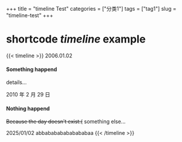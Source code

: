 +++
title = "timeline Test"
categories = ["分类1"]
tags = ["tag1"]
slug = "timeline-test"
+++

# shortcode *timeline* example

{{< timeline >}}
2006.01.02
#### Something happend
details...

2010 年 2 月 29 日
#### Nothing happend
~~Because the day doesn't exist:(~~
something else...

2025/01/02
abbabababababababaa
{{< /timeline >}}
